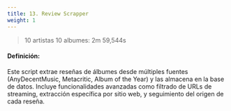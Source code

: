 ```yaml
---
title: 13. Review Scrapper
weight: 1
---
```


> 10 artistas 10 albumes: 2m 59,544s

#### Definición:

Este script extrae reseñas de álbumes desde múltiples fuentes (AnyDecentMusic, Metacritic, Album of the Year) y las almacena en la base de datos. Incluye funcionalidades avanzadas como filtrado de URLs de streaming, extracción específica por sitio web, y seguimiento del origen de cada reseña.

